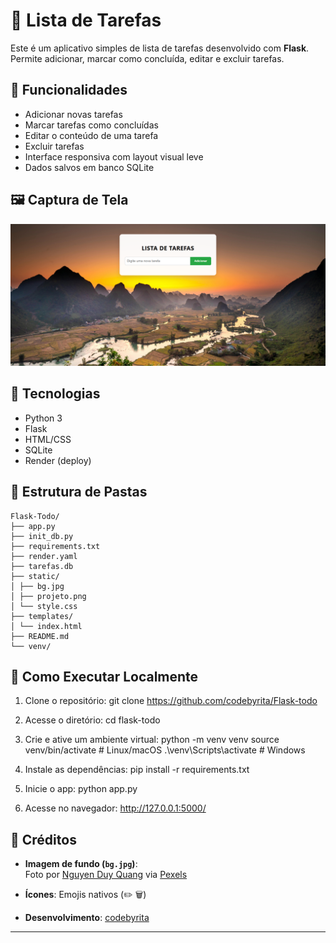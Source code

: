 # 📝 Lista de Tarefas

Este é um aplicativo simples de lista de tarefas desenvolvido com **Flask**.  
Permite adicionar, marcar como concluída, editar e excluir tarefas.

## 🚀 Funcionalidades

- Adicionar novas tarefas
- Marcar tarefas como concluídas
- Editar o conteúdo de uma tarefa
- Excluir tarefas
- Interface responsiva com layout visual leve
- Dados salvos em banco SQLite

## 🖼️ Captura de Tela

![screenshot](static/projeto.png)

## 🧰 Tecnologias

- Python 3
- Flask
- HTML/CSS
- SQLite
- Render (deploy)

## 📁 Estrutura de Pastas

```
Flask-Todo/
├── app.py
├── init_db.py
├── requirements.txt
├── render.yaml
├── tarefas.db
├── static/
│ ├── bg.jpg
│ ├── projeto.png
│ └── style.css
├── templates/
│ └── index.html
├── README.md
└── venv/
```

## 🔧 Como Executar Localmente

1. Clone o repositório:
git clone https://github.com/codebyrita/Flask-todo


2. Acesse o diretório:
cd flask-todo


3. Crie e ative um ambiente virtual:
python -m venv venv
source venv/bin/activate # Linux/macOS
.\venv\Scripts\activate # Windows


4. Instale as dependências:
pip install -r requirements.txt


5. Inicie o app:
python app.py


6. Acesse no navegador:
http://127.0.0.1:5000/


## 📸 Créditos

- **Imagem de fundo (`bg.jpg`)**:  
Foto por [Nguyen Duy Quang](https://www.pexels.com/pt-br/foto/alvorecer-amanhecer-aurora-panorama-6348329/) via [Pexels](https://www.pexels.com)

- **Ícones**: Emojis nativos (✏️ 🗑️)

- **Desenvolvimento**: [codebyrita](https://github.com/codebyrita)

---



